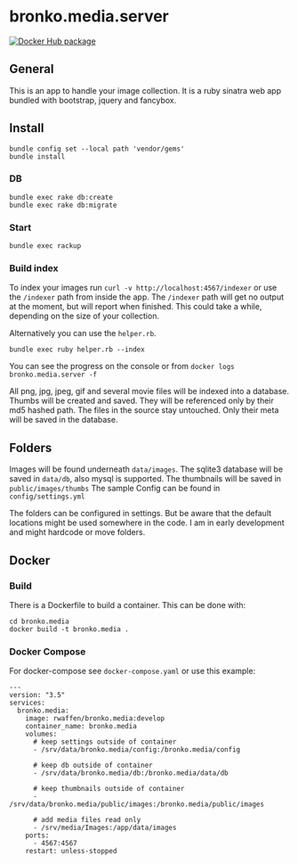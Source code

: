 # bronko.media.server

[![Docker Hub package][dockerhub-badge]][dockerhub-link]

[dockerhub-badge]: https://img.shields.io/badge/images%20on-Docker%20Hub-blue.svg

[dockerhub-link]: https://hub.docker.com/r/rwaffen/bronko.media.server

## General

This is an app to handle your image collection.
It is a ruby sinatra web app bundled with bootstrap, jquery and fancybox.

## Install

    bundle config set --local path 'vendor/gems'
    bundle install

### DB

    bundle exec rake db:create
    bundle exec rake db:migrate

### Start

    bundle exec rackup

### Build index

To index your images run `curl -v http://localhost:4567/indexer` or use the `/indexer` path from inside the app.
The `/indexer` path will get no output at the moment, but will report when finished.
This could take a while, depending on the size of your collection.

Alternatively you can use the `helper.rb`.

    bundle exec ruby helper.rb --index

You can see the progress on the console or from `docker logs bronko.media.server -f`

All png, jpg, jpeg, gif and several movie files will be indexed into a database. 
Thumbs will be created and saved. They will be referenced only by their md5 hashed path.
The files in the source stay untouched. Only their meta will be saved in the database.

## Folders

Images will be found underneath `data/images`.
The sqlite3 database will be saved in `data/db`, also mysql is supported.
The thumbnails will be saved in `public/images/thumbs`
The sample Config can be found in `config/settings.yml`

The folders can be configured in settings. 
But be aware that the default locations might be used somewhere in the code. 
I am in early development and might hardcode or move folders.

## Docker

### Build

There is a Dockerfile to build a container. This can be done with:

    cd bronko.media
    docker build -t bronko.media .

### Docker Compose

For docker-compose see `docker-compose.yaml` or use this example:

    ---
    version: "3.5"
    services:
      bronko.media:
        image: rwaffen/bronko.media:develop
        container_name: bronko.media
        volumes:
          # keep settings outside of container
          - /srv/data/bronko.media/config:/bronko.media/config
        
          # keep db outside of container
          - /srv/data/bronko.media/db:/bronko.media/data/db

          # keep thumbnails outside of container
          - /srv/data/bronko.media/public/images:/bronko.media/public/images

          # add media files read only
          - /srv/media/Images:/app/data/images
        ports:
          - 4567:4567
        restart: unless-stopped
